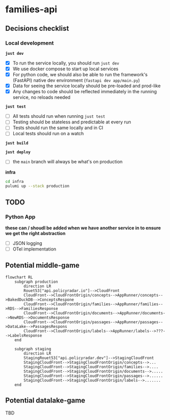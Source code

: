 # families-api

## Decisions checklist

### Local development

**`just dev`**

- [x] To run the service locally, you should run `just dev`
- [x] We use docker compose to start up local services
- [x] For python code, we should also be able to run the framework's (FastAPI) native dev environment (`fastapi dev app/main.py`)
- [x] Data for seeing the service locally should be pre-loaded and prod-like
- [x] Any changes to code should be reflected immediately in the running service, no reloads needed

**`just test`**

- [ ] All tests should run when running `just test`
- [ ] Testing should be stateless and predictable at every run
- [ ] Tests should run the same locally and in CI
- [ ] Local tests should run on a watch

**`just build`**

**`just deploy`**

- [ ] the `main` branch will always be what's on production

**infra**

```bash
cd infra
pulumi up --stack production
```

## TODO

### Python App

**these can / shoudl be added when we have another service in to ensure we get the right abstraction**

- [ ] JSON logging
- [ ] OTel implementation

## Potential middle-game

```mermaid
flowchart RL
    subgraph production
        direction LR
        Rouet53["api.policyradar.io"]-->CloudFront
        CloudFront-->CloudFrontOrigin/concepts-->AppRunner/concepts-->BakedDuckDB-->ConceptsRespone
        CloudFront-->CloudFrontOrigin/families-->AppRunner/families-->RDS-->FamiliesResponse
        CloudFront-->CloudFrontOrigin/documents-->AppRunner/documents-->NewRDS-->DocumentsResponse
        CloudFront-->CloudFrontOrigin/passages-->AppRunner/passages-->DataLake-->PassagesRespons
        CloudFront-->CloudFrontOrigin/labels-->AppRunner/labels-->???-->LabelsResponse
    end

    subgraph staging
        direction LR
        StagingRouet53["api.policyradar.dev"]-->StagingCloudFront
        StagingCloudFront-->StagingCloudFrontOrigin/concepts-->...
        StagingCloudFront-->StagingCloudFrontOrigin/families-->....
        StagingCloudFront-->StagingCloudFrontOrigin/documents-->.....
        StagingCloudFront-->StagingCloudFrontOrigin/passages-->......
        StagingCloudFront-->StagingCloudFrontOrigin/labels-->.......
    end
```

## Potential datalake-game

TBD
